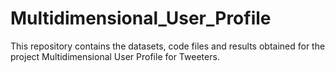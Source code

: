 # Multidimensional_User_Profile
This repository contains the datasets, code files and results obtained for the project Multidimensional User Profile for Tweeters.
